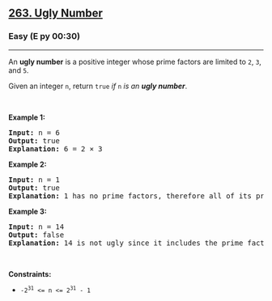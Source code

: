 <h2><a href="https://leetcode.com/problems/ugly-number/">263. Ugly Number</a></h2><h3>Easy (E py 00:30)</h3><hr><div><p>An <strong>ugly number</strong> is a positive integer whose prime factors are limited to <code>2</code>, <code>3</code>, and <code>5</code>.</p>

<p>Given an integer <code>n</code>, return <code>true</code> <em>if</em> <code>n</code> <em>is an <strong>ugly number</strong></em>.</p>

<p>&nbsp;</p>
<p><strong class="example">Example 1:</strong></p>

<pre><strong>Input:</strong> n = 6
<strong>Output:</strong> true
<strong>Explanation:</strong> 6 = 2 × 3
</pre>

<p><strong class="example">Example 2:</strong></p>

<pre><strong>Input:</strong> n = 1
<strong>Output:</strong> true
<strong>Explanation:</strong> 1 has no prime factors, therefore all of its prime factors are limited to 2, 3, and 5.
</pre>

<p><strong class="example">Example 3:</strong></p>

<pre><strong>Input:</strong> n = 14
<strong>Output:</strong> false
<strong>Explanation:</strong> 14 is not ugly since it includes the prime factor 7.
</pre>

<p>&nbsp;</p>
<p><strong>Constraints:</strong></p>

<ul>
	<li><code>-2<sup>31</sup> &lt;= n &lt;= 2<sup>31</sup> - 1</code></li>
</ul>
</div>
